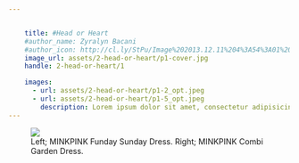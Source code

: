 ```yaml
---


    title: #Head or Heart
    #author_name: Zyralyn Bacani
    #author_icon: http://cl.ly/StPu/Image%202013.12.11%204%3A54%3A01%20pm.png
    image_url: assets/2-head-or-heart/p1-cover.jpg
    handle: 2-head-or-heart/1

    images:
      - url: assets/2-head-or-heart/p1-2_opt.jpeg
      - url: assets/2-head-or-heart/p1-5_opt.jpeg
        description: Lorem ipsum dolor sit amet, consectetur adipisicing elit, sed do eiusmod tempor incididunt ut labore et dolore magna aliqua. Ut enim ad minim veniam, quis nostrud exercitation ullamco laboris nisi ut aliquip ex ea commodo consequat. Duis aute irure dolor in reprehenderit in voluptate velit esse cillum dolore eu fugiat nulla pariatur. Excepteur sint occaecat cupidatat non proident, sunt in culpa qui officia deserunt mollit anim id est laborum.
---
```


<figure>
  <img src="../assets/2-head-or-heart/p1-2_opt.jpeg">
  <figcaption>Left; MINKPINK Funday Sunday Dress.      Right; MINKPINK Combi Garden Dress. </figcaption>
</figure>
